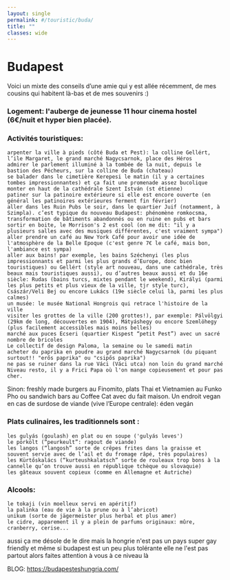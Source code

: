 ```yaml
---
layout: single
permalink: #/touristic/buda/
title: ""
classes: wide
---
```


# Budapest

Voici un mixte des conseils d’une amie qui y est allée récemment, de mes cousins qui habitent là-bas et de mes souvenirs :)

### Logement: l'auberge de jeunesse 11 hour cinema hostel (6€/nuit et hyper bien placée). 

### Activités touristiques:

    arpenter la ville à pieds (côté Buda et Pest): la colline Gellért, l’ile Margaret, le grand marché Nagycsarnok, place des Héros 
    admirer le parlement illuminé à la tombée de la nuit, depuis le bastion des Pécheurs, sur la colline de Buda (chateau)
    se balader dans le cimetière Kerepesi le matin (il y a certaines tombes impressionnantes) et ça fait une promenade assez bucolique
    monter en haut de la cathédrale Szent István (st étienne)
    patiner sur la patinoire extérieure si elle est encore ouverte (en général les patinoires extérieures ferment fin février)
    aller dans les Ruin Pubs le soir, dans le quartier Juif (notamment, à Szimpla). c’est typique du nouveau Budapest: phénomène romkocsma, transformation de bâtiments abandonnés ou en ruine en pubs et bars
    sortir en boite, le Morrison's 2 est cool (on me dit: "il y a plusieurs salles avec des musiques différentes, c'est vraiment sympa")
    aller prendre un café au New York Café pour avoir une idée de l'atmosphère de la Belle Epoque (c'est genre 7€ le café, mais bon, l'ambiance est sympa) 
    aller aux bains! par exemple, les bains Széchenyi (les plus impressionnants et parmi les plus grands d’Europe, donc bien touristiques) ou Gellért (style art nouveau, dans une cathédrale, très beaux mais touristiques aussi), ou d’autres beaux aussi et du 16e siècle: Rudas (bains turcs, mixtes pendant le weekend), Királyi (parmi les plus petits et plus vieux de la ville, tjr style turc), Császár/Veli Bej ou encore Lukács (19e siècle celui là, parmi les plus calmes)
    un musée: le musée National Hongrois qui retrace l'histoire de la ville
    visiter les grottes de la ville (200 grottes!), par exemple: Pálvölgyi (29km de long, découvertes en 1904), Mátyáshegy ou encore Szemlöhegy (plus facilement accessibles mais moins belles)
    marché aux puces Ecseri (quartier Kispest “petit Pest”) avec un sacré nombre de bricoles
    Le collectif de design Paloma, la semaine ou le samedi matin
    acheter du paprika en poudre au grand marché Nagycsarnok (du piquant surtout!! "erős paprika" ou "csipős paprika")
    ne pas se ruiner dans la rue Váci (Váci utca) non loin du grand marché
    Niveau resto, il y a Frici Papa où l'on mange copieusement et pour pas cher.  

Sinon: freshly made burgers au Finomito, plats Thai et Vietnamien au Funko Pho ou sandwich bars au Coffee Cat avec du fait maison.
Un endroit vegan en cas de surdose de viande (vive l’Europe centrale): éden vegán
 

### Plats culinaires, les traditionnels sont : 

    les gulyás (goulash) en plat ou en soupe ('gulyás leves')
    le pörkölt (“peurkeult”: ragout de viande)
    les langos (“langosh” sorte de crêpes frites dans la graisse et souvent servie avec de l’ail et du fromage râpé, très populaires)
    les Kürtőskalács (“kurteushkalatsch” sorte de rouleaux trop bons à la cannelle qu’on trouve aussi en république tchèque ou slovaquie)
    les gâteaux souvent copieux (comme en Allemagne et Autriche) 

### Alcools:

    le tokaji (vin moelleux servi en apéritif)
    la palinka (eau de vie à la prune ou à l’abricot)
    unikum (sorte de jägermeister plus herbal et plus amer)
    le cidre, apparement il y a plein de parfums originaux: mûre, cranberry, cerise... 


aussi ça me désole de le dire mais la hongrie n'est pas un pays super gay friendly et même si budapest est un peu plus tolérante elle ne l'est pas partout alors faites attention à vous à ce niveau là


BLOG: https://budapesteshungria.com/
